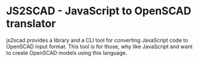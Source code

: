 # JS2SCAD - JavaScript to OpenSCAD translator

js2scad provides a library and a CLI tool for converting JavaScript code to OpenSCAD input format. This tool is for those, why like JavaScript and want to create OpenSCAD models using this language.
